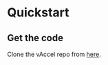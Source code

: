 # Quickstart

## Get the code

Clone the vAccel repo from [here](https://github.com/cloudkernels/vaccel).
